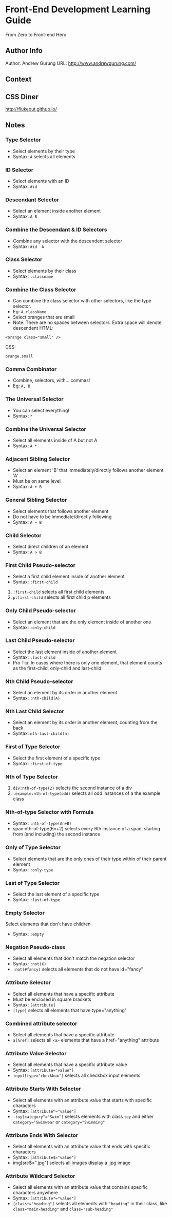 # Front-End Development Learning Guide
From Zero to Front-end Hero

Author Info
-----------
Author: Andrew Gurung
URL: http://www.andrewgurung.com/

Context
-----------------
## CSS Diner
http://flukeout.github.io/

Notes
-----------------

### Type Selector
- Select elements by their type
- Syntax: `A` selects all <A> elements

### ID Selector
- Select elements with an ID
- Syntax: `#id`

### Descendant Selector
- Select an element inside another element
- Syntax: `A B`

### Combine the Descendant & ID Selectors
- Combine any selector with the descendent selector
- Syntax: `#id  A`

### Class Selector
- Select elements by their class
- Syntax: `.classname`

### Combine the Class Selector
- Can combine the class selector with other selectors, like the type selector.
- Eg: `A.className`
- Select oranges that are small
- Note: There are no spaces between selectors. Extra space will denote descendent
HTML:
```
<orange class="small" />
```

CSS:
```
orange.small
```

### Comma Combinator
- Combine, selectors, with... commas!
- Eg: `A, B`

### The Universal Selector
- You can select everything!
- Syntax: `*`

### Combine the Universal Selector
- Select all elements inside of A but not A
- Syntax: `A *`

### Adjacent Sibling Selector
- Select an element 'B' that immediately/directly follows another element 'A'
- Must be on same level
- Syntax: `A + B`

### General Sibling Selector
- Select elements that follows another element
- Do not have to be immediate/directly following
- Syntax: `A ~ B`

### Child Selector
- Select direct children of an element
- Syntax: `A > B`

### First Child Pseudo-selector
- Select a first child element inside of another element
- Syntax: `:first-child`
1. `:first-child` selects all first child elements
2. `p:first-child` selects all first child p elements

### Only Child Pseudo-selector
- Select an element that are the only element inside of another one
- Syntax: `:only-child`

### Last Child Pseudo-selector
- Select the last element inside of another element
- Syntax: `:last-child`
- Pro Tip: In cases where there is only one element, that element counts as the first-child, only-child and last-child

### Nth Child Pseudo-selector
- Select an element by its order in another element
- Syntax: `:nth-child(A)`

### Nth Last Child Selector
- Select an element by its order in another element, counting from the back
- Syntax: `nth-last-child(n)`

### First of Type Selector
- Select the first element of a specific type
- Syntax: `:first-of-type`

### Nth of Type Selector
1. `div:nth-of-type(2)` selects the second instance of a div
2. `.example:nth-of-type(odd)` selects all odd instances of a the example class

### Nth-of-type Selector with Formula
- Syntax: `:nth-of-type(An+B)`
- span:nth-of-type(6n+2) selects every 6th instance of a span, starting from (and including) the second instance

### Only of Type Selector
- Select elements that are the only ones of their type within of their parent element
- Syntax: `:only-type`

### Last of Type Selector
- Select the last element of a specific type
- Syntax: `:last-of-type`

### Empty Selector
Select elements that don't have children
- Syntax: `:empty`

### Negation Pseudo-class
- Select all elements that don't match the negation selector
- Syntax: `:not(X)`
- `:not(#fancy)` selects all elements that do not have id="fancy"

### Attribute Selector
- Select all elements that have a specific attribute
- Must be enclosed in square brackets
- Syntax: `[attribute]`
- `[type]` selects all elements that have type="anything"

### Combined attribute selector
- Select all elements that have a specific attribute
- `a[href]` selects all `<a>` elements that have a href="anything" attribute

### Attribute Value Selector
- Select all elements that have a specific attribute value
- Syntax: `[attribute="value"]`
- `input[type="checkbox"]` selects all checkbox input elements

### Attribute Starts With Selector
- Select all elements with an attribute value that starts with specific characters
- Syntax: `[attribute^="value"]`
- `.toy[category^="Swim"]` selects elements with class `toy` and either `category="Swimwear` or `category="Swimming"`

### Attribute Ends With Selector
- Select all elements with an attribute value that ends with specific characters
- Syntax: `[attribute$="value"]`
- img[src$=".jpg"] selects all images display a .jpg image

### Attribute Wildcard Selector
- Select all elements with an attribute value that contains specific characters anywhere
- Syntax: `[attribute*="value"]`
- `[class*="heading"]` selects all elements with `"heading"` in their class, like `class="main-heading"` and `class="sub-heading"`
